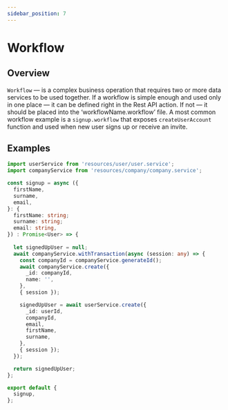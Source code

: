 ```yaml
---
sidebar_position: 7
---
```


# Workflow

## Overview

`Workflow` — is a complex business operation that requires two or more data services to be used together. If a workflow is simple enough and used only in one place — it can be defined right in the Rest API action. If not — it should be placed into the ‘workflowName.workflow’ file. A most common workflow example is a `signup.workflow` that exposes `createUserAccount` function and used when new user signs up or receive an invite.

## Examples


```typescript
import userService from 'resources/user/user.service';
import companyService from 'resources/company/company.service';

const signup = async ({
  firstName,
  surname,
  email,
}: {
  firstName: string;
  surname: string;
  email: string,
}) : Promise<User> => {
 
  let signedUpUser = null;
  await companyService.withTransaction(async (session: any) => {
    const companyId = companyService.generateId();
    await companyService.create({
      _id: companyId,
      name: '',
    },
    { session });

    signedUpUser = await userService.create({
      _id: userId,
      companyId,
      email,
      firstName,
      surname,
    },
    { session });
  });

  return signedUpUser;
};

export default {
  signup,
};
```
